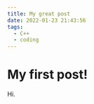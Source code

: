 ```yaml
---
title: My great post
date: 2022-01-23 21:43:56
tags:
  - C++
  - coding
---
```


# My first post!

Hi.

